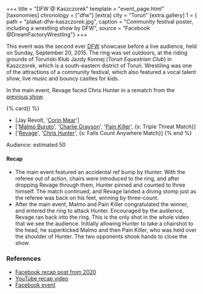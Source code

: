 +++
title = "DFW @ Kaszczorek"
template = "event_page.html"
[taxonomies]
chronology = ["dfw"]
[extra]
city = "Toruń"
[extra.gallery]
1 = { path = "plakat-dfw-kaszczorek.jpg", caption = "Community festival poster, including a wrestling show by DFW", source = "Facebook @DreamFactoryWrestling"}
+++

This event was the second ever [DFW](@/o/dfw.md) showcase before a live audience, held on Sunday, September 20, 2015. The ring was set outdoors, at the riding grounds of Toruński Klub Jazdy Konnej (_Toruń Equestrian Club_) in Kaszczorek, which is a south-eastern district of Toruń. Wrestiling was one of the attractions of a community festival, which also featured a vocal talent show, live music and bouncy castles for kids.

In the main event, Revage faced Chris Hunter in a rematch from the [previous show](@/e/dfw/2015-06-20-dfw-showcase.md).

{% card() %}
- [Jay Revolt, '[Corin Mear](@/w/corin-mear.md)']
- ['[Malmo Buruto](@/w/malmo-buruto.md)', '[Charlie Grayson](@/w/madman-charlie.md)',
  '[Pain Killer](@/w/pain-killer.md)', {s: Triple Threat Match}]
- ['[Revage](@/w/rafael-kid.md)', '[Chris Hunter](@/w/chris-hunter.md)', {s: Falls
      Count Anywhere Match}]
{% end %}

Audience: estimated 50

#### Recap

* The main event featured an accidental ref bump by Hunter. With the referee out of action, chairs were introduced to the ring, and after dropping Revage through them, Hunter pinned and counted to three himself.
  The match continued, and Revage landed a diving stomp just as the referee was back on his feet, winning by three-count.
* After the main event, Malmo and Pain Killer congratulated the winner, and entered the ring to attack Hunter. Encouraged by the audience, Revage ran back into the ring.
  This is the only shot in the whole video that we see the audience. Initially allowing Hunter to take a chairshot to the head, he superkicked Malmo and then Pain Killer, who was held over the shoulder of Hunter. The two opponents shook hands to close the show.

### References

* [Facebook recap post from 2020](https://www.facebook.com/DreamFactoryWrestling/posts/pfbid0drttjram94XRGvm2Pvs11KUytPi5ckGJMk9GM82FpYKi8sEKRkCTxVi5P2fcyFbjl)
* [YouTube recap video](https://www.youtube.com/watch?v=OVYowCuUQmE)
* [Facebook event](https://www.facebook.com/events/744573412315086/)

